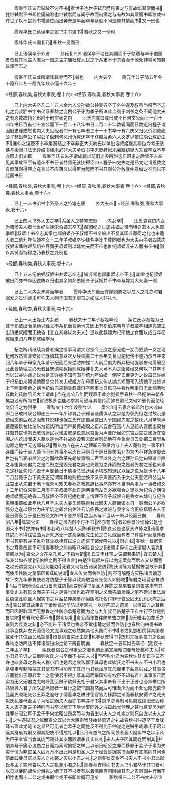 <!-- { "loadSidebar": true } -->
　　霞峯华氏曰君弑贼不讨不书责世子也世子弑君而何责之与有故如其常而书犹继弑君不书即位痛嗣君也继弑君而与闻乎故而何痛之与有故如其常而书即位或曰许世子以不尝药书弑避位而出奔未逾年而卒与蔡般不同是原其情而书又一例也




　　霞峰华氏曰蔡侯申之弑书杀书盗书春秋之又一例也





　　霞峰华氏曰国复乃春秋一见而已


















　　已上诸侯卒于外者
　　孙氏复曰外诸侯卒不地在其国而不于路寝与卒于他国者皆载其地盖人君为一国之主宗庙社稷人民之所系重不于其寝而于他处非常可知矣故谨而志之









　　霞峯华氏曰此所谓讳其辱而不者也
　　内大夫卒
　　隐元年公子隐五年冬十隐八年冬十隐九年挟卒僖十六年三








<经部,春秋类,春秋大事表,卷十六>
<经部,春秋类,春秋大事表,卷十六>









　　已上内大夫卒凡二十五人余六人公孙敖公孙婴齐卒于外仲遂及叔弓当祭而卒志礼之变叔肸书字书弟系春秋之变例公子牙为季子所诛此当列于刺杀之条不同他大夫之有恩数故特列出附于刑赏表之内
　　汪氏克寛曰或日或不日自文公而上一百十四年书日百有七十宣公而下一百二十八年书日二百二十年数畧同而日数近倍程子谓因旧史理或然也内大夫见经者四十有七卒者三十一不书卒十有六庆父归父侨如臧纥公子憗出奔公子买公子偃刺何忌州仇叔还卒于获麟后余六人文定以翚弑隐公叔彭生不襄仲之谋贬不书卒柔溺结之不卒非正大夫啖氏以单伯淫叔姬黜其卿位今考无骇挟与柔溺书法无异结书族未必非大夫单伯书字无贬辞似未尝黜窃疑大夫或卒或不卒亦因史旧文耳
　　霞峯华氏曰朱子谓成襄以前旧史多所舛逸自昭定之后皆圣人亲见其事故不至有遗卒不书日者益师无骇挟得臣四人程子曰史失之是已文定谓恩数之有厚薄则得臣之在宣公不应薄又以得臣为贬而不书日则公孙敖襄仲意如之卒何以不贬而书日

<经部,春秋类,春秋大事表,卷十六>
<经部,春秋类,春秋大事表,卷十六>
<经部,春秋类,春秋大事表,卷十六>














　　已上一人书弟书字系圣人之特笔志襃
　　外大夫卒
<经部,春秋类,春秋大事表,卷十六>









　　已上四人书外大夫之卒系圣人之特笔志贬
　　内女卒
　　汪氏克寛曰内女为诸侯夫人者七惟纪伯姬宋伯姬志卒志葢闵纪之亡褒共姬之贤而特详其本末也鄫季姬叔姬止书卒志其常也郯伯姬齐子叔姬不书卒被出不复其国非尊同之比也未适人者二僖九年伯姬卒文十二年子叔姬卒许嫁称字比于尊同者也为大夫内子者四莒庆叔姬宋荡伯姬及妇齐高固子叔姬则以嫁大夫而不卒也惟纪叔姬非夫人而书卒书则以其贤而特録之乃春秋之变例也












<经部,春秋类,春秋大事表,卷十六>






　　已上五人纪伯姬叔姬宋共姬志卒志皆非常也鄫季姬志卒不志其常也杞叔姬被出而亦书卒因逆防以归也其余如郯伯姬齐子叔姬并不书卒与嫁为大夫妻一例












　　已上二人内女未嫁而卒者
　　霞峰华氏曰虽云许嫁则防之以成人之礼亦时君溺爱之过许嫁未可称夫人则于国君无服丧之如成人非礼也







<经部,春秋类,春秋大事表,卷十六>











　　已上一人王姬比内女者
　　春秋文十二年子叔姬卒论
　　案左氏以叔姬为已嫁于杞被出而见絶以经文不系杞而言絶也又因上有杞伯来朝与子叔姬卒相连凭空生出请絶叔姬而无絶昏【言立其娣以为夫人】遂以此叔姬为杞所絶之女而以成五年杞叔姬来归八年杞叔姬卒为

　　杞之所请继续为昏者揆之情事可谓大谬据今士庶之家无絶一女而更请一女之理杞何敢然鲁亦安肯许既如其意以次女续昬矣二十余年又复见絶杞何不道乃尔五年来归八年卒于母家九年请于杞而后来逆防姊娣二人前后俱为所弃杞何强暴鲁何孱弱至此此皆情理之必无者且既请絶叔姬则叔姬非复夫人可不为之服矣经又何以书其卒乎当以公谷许嫁之说为是其许嫁不知何国与僖九年伯姬一例李氏亷更为之说曰已许嫁于杞杞伯来朝请絶而复求其次夫叔姬方在母家杞又何从摘其短而预先请絶乎此皆以上下两事牵合之病也杞伯自来朝鲁叔姬自卒两事本自风马牛看作两事自无此病若啖氏助刘氏敞吕氏大圭谓此当在成公八年而误置于此亦觉费手春秋一经杞伯来朝多矣岂必有所为左谬说极多岂能必求其可通与其信传而欲易置经文何如删传而使经文仍旧之为得乎
　　春秋文十六年毁泉台论
　　案公羊云泉台者郎台也未成曰郎台已成曰泉台即庄三十一年所称筑台于郎者诸儒俱从之以是为彰先祖之过故讥愚统经文前后观之而知其说非也据左氏有蛇自泉宫出入于国如先君之数秋八月辛未声姜薨毁泉台杜注以为蛇妖所出而声姜薨故毁之正义云台在宫内人见蛇从宫而出毁台幷毁其宫也刘氏敞谓迷民以怪盖取是说意泉宫当为声姜所居如东宫西宫之属近在宫闱之内蛇出而夫人薨以是为不祥故欲毁若云郎台则郎地在今鱼台县去鲁都二百里系边鄙之地世无边鄙有妖而以为应在夫人之理即云毁泉台与上夫人薨各为一事不相连属而经于夫人薨下间无异事不另志日月则当于是日毁矣若非为宫内不祥急欲毁去世岂有当衰麻哭泣之时而欲改革先朝故事毁二百里以外之台之理孙氏觉曰毁者全除之与堕异先君为之是而毁之是毁先君之美也先君为之非而毁之是暴先君之恶也夫事之是非且勿论而毁于声姜薨日于情事总觉迂缓不切故知迷民以怪之说为是也十八年二月公薨于台下黄氏正宪谓即其地则蛇之妖不系于声姜而系于文公天意若曰公当从此宫出从先君于地下理未可知夫春秋之教属辞比事然亦有不当聨两事为一事者如文十二年杞伯来朝二月庚子子叔姬卒此自是两事而左氏必欲强合之遂以为杞伯之朝请絶叔姬而无絶昏二月叔姬卒不言杞絶也此与情理不合子叔姬自是鲁女未嫁何与杞伯来朝事耶如此年秋八月辛未夫人姜氏薨毁泉台此因夫人薨而毁本自一事而公羊必欲强分之遂以泉台为庄所筑之郎台何休注云讥临民之漱浣与泉字义合更极牵强夫人于是日薨泉台于是日毁经文所书不显然耶之当从与不当从一断以经而已矣
　　春秋昭八年陈哀公论
　　春秋之法内贼不讨不书然亦有书者如蔡景公许悼公是也国灭不书然亦有书者若昭八年楚人灭陈春秋书陈哀公是也蔡景许悼之诸儒求其説而不得往往曲为迁就迄无一定髙紫超先生论之曰礼成而葬者书葬委尸而藁葬者不书葬更有逆子推刅其父欲掩其弑逆之迹告于诸侯隆礼以则亦书春秋一皆据实书之耳善哉言乎可谓得春秋之防矣昭八年陈哀公之诸儒多异词左氏谓嬖人袁克贾服以为哀公之文在杀孔奂之下指为楚孔氏又申杜预之说谓若果楚宜云楚人陈哀公如齐侯纪伯姬之例不得直言由是注疏据左氏以为定案矣而后人又从而訾之赵氏谓袁克非大臣何能办死君又何能告诸侯使防黎氏谓陈为楚据鲁岂敢于其而使臣徃防之彚纂因折其说谓宜从传文而鲁徃防则不可解楚方灭陈诸侯震恐故下文九年春鲁使叔方防楚子于陈以致其敬岂有先使人如陈防陈君之理葢必鲁防而后书常例也独此役鲁未徃防而变例得书是圣人存陈之意果若是则鲁实未有其事鲁史未有其文而夫子书之是诬也矫也欲存笔削之义而先着矫诬之笔不足以垂法后世窃谓此亦圣人据实书之耳葢楚弃疾奉孙吴围陈托名讨罪于哀公固无仇也灭陈之后大哀公使其故臣告于诸侯逺近毕防以示恩礼一以恱陈国之遗民一以掩四方之耳目而已因得取国而无慙鲁之徃防亦承楚意而为之与九年叔弓防楚子正自并行不悖是则鲁实防矣春秋安得不书楚实以礼哀公而使鲁徃防矣鲁之防固无嫌若如左氏之说则为袁克之私必不能告于诸侯也鲁必不敢逢楚之怒而徃防也春秋何由得书故此事当拨弃左氏而信经文比事观之较然矣其他灭国而不书者或仇怨相伐俘其国君或死于其位臣民私窃藁如是则鲁实无由防也春秋安得书故知夫据事直书之说而春秋之防四达不悖诸儒纷纷之论不辨自眀矣
　　春秋定十五年姒氏卒论【附哀十二年孟子卒】
　　姒氏者哀公之母定公之妾也前此僖宣襄昭四妾母皆薨称夫人称小君君子讥之曰僭则姒氏之书卒而不书夫人书而不称小君为春秋许其复正乎曰不许也四妾母之称夫人称小君也是君之欲私厚于其母也此姒氏之不书夫人不书小君也是强臣専制陵蔑其君使君不得加厚于其母也君欲加厚其母而臣下曲意以成之其事虽非而犹出于尊君爱上之意使君不得加厚其母而举国知有权臣不知有君上其事虽正而实为无父无君之尤呜呼乱臣贼子欲肆无礼于君父其事未有不出于正者也必择举世所共愤贤人君子所叹息痛恨者一旦行之使举国翕然而后可惟吾所为而不吾忌阳虎欲作乱而先顺祀先公王莽之追夺丁傅董卓之骈诛宧官皆为移鼎之渐而春秋安得许之哉夫姒氏犹妾母至孟子为昭之嫡夫人而亦书卒并不书则季之専制可见矣或谓旧史固称夫人孟子薨夫子特削而书卒以示天下后世娶同姓之戒曰此尤悖理之甚也且娶吴为同姓罪在昭公耳于孟子乎何尤昭公畏吴而与为昏生以夫人之礼崇之则死自宜以夫人之礼之仲遂弑君之贼而宣公既以为大臣则当隆始终恩遇之礼故春秋书仲遂卒于垂犹绎去籥此尤笔法之显然可见者岂孟子之同姓反不得比于仲遂之逆贼乎哉季氏于昭公逐其身废其嗣又弱其配使不得成礼以此凡有血气之所同愤者圣人据实书之以示凡为臣子者皆当食其肉而寝处其皮而顾谓季氏实以礼夫人夫子因其同姓而削其并削其号于痛心泣血之日而为索瑕摘垢之举且以前日昭公之罪而移罪于孟子于事为失实于情为非宜圣人固万万不出此用是知圣人之于经皆是据实书而非有意笔削其间也前此四妾母实以夫人之礼薨之实以小君之礼之则春秋安得不书夫人不书小君此姒氏与孟子实未尝以夫人之礼薨小君之礼则春秋安得而书夫人书小君然于其书者可以见以妾配嫡名分僭拟之嫌于其不书者有以着强臣専制陵逼其君之实则固并行而不相悖也而十二公之或书即位或不书即位概可见矣
　　春秋桓庄二公不书大夫卒论
